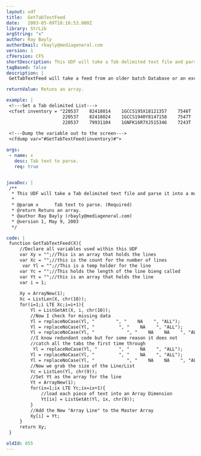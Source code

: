 ```yaml
---
layout: udf
title:  GetTabTextFeed
date:   2003-05-09T18:16:53.000Z
library: StrLib
argString: "x"
author: Ray Bayly
authorEmail: rbayly@mediageneral.com
version: 1
cfVersion: CF5
shortDescription: This UDF will take a Tab delimited text file and parse it into a mutlidimensional array
tagBased: false
description: |
 GetTabTextFeed will take a feed from an older batch Database or an excel tab delimited file and turn it into something a programmer can quickly use for validation or entry into a Database, this will also place values where values are missing getting around Cold Fusions problem of Shifting values when one is not present. This currently bases its lines off of the Ascii New Line Character. chr(10), if you would like to base it off of hard carriage returns simply change all of the chr(10) values to chr(13).

returnValue: Retuns an array.

example: |
 <!---Set a Tab delimited List--->
 <cfset inventory = "220537    82418014    1GCCS195X18121357    7546T    2001    Chevrolet    S-10    Club Cab    9995        0            Club Cab Pickup        2        2.2L 4 cyl            Anti-Lock Brakes,Security Features,Power Brakes,Power Steering
                     220537    82418024    1GCCS1940Y8147158    7547T    2000    Chevrolet    S-10    Club Cab    7995    35090    0        White    Club Cab Pickup        2        2.2L 4 cyl            Anti-Lock Brakes,Security Features,Power Brakes,Power Steering
                     220537    79931104    1GNFK16R7XJ515346    7243T    1999    Chevrolet    Suburban    K1500    20995    50371    0    http://images.cobaltgroup.com/3/1/2/30075213.jpg    Light Pewter Metallic    4 Dr. Wagon        4    a    5.7L 8 cyl            Four Wheel Drive,Air Conditioning,Anti-Lock Brakes,Security Features,Power Brakes,Power Steering,Tilt Steering Wheel,Automatic Transmission">
 
 <!---Dump the variable out to the screen--->
 <cfdump var="#GetTabTextFeed(inventory)#">

args:
 - name: x
   desc: Tab text to parse.
   req: true


javaDoc: |
 /**
  * This UDF will take a Tab delimited text file and parse it into a mutlidimensional array
  * 
  * @param x      Tab text to parse. (Required)
  * @return Retuns an array. 
  * @author Ray Bayly (rbayly@mediageneral.com) 
  * @version 1, May 9, 2003 
  */

code: |
 function GetTabTextFeed(X){
     //Declare all variables used within this UDF
     var Xy = "";//This is an array that holds the lines
     var Xc = "";//this is the count for the number of lines 
      var Yl = "";//This is a temp holder for the line
     var Yc = "";//This holds the length of the line bieng called
     var Yt = "";//this is an array that holds the line
     var i = 1;
     
     Xy = ArrayNew(1);
     Xc = ListLen(X, chr(10));
     for(i=1;i LTE Xc;i=i+1){
         Yl = ListGetAt(X, i, chr(10));
         //Now I check for missing data 
         Yl = replaceNoCase(Yl, "        ", "    NA    ", "ALL");
         Yl = replaceNoCase(Yl, "         ", "    NA    ", "ALL");
         Yl = replaceNoCase(Yl, "            ", "    NA    NA    ", "ALL");
         //I know redundant code but for some reason it does not 
         //catch all the tabs the first time through
          Yl = replaceNoCase(Yl, "        ", "    NA    ", "ALL");
         Yl = replaceNoCase(Yl, "         ", "    NA    ", "ALL");
         Yl = replaceNoCase(Yl, "            ", "    NA    NA    ", "ALL");
         //Now we grab the size of the Line/List
         Yc = ListLen(Yl, chr(9));
         //Set Yt as the array for the line
         Yt = ArrayNew(1);
         for(ix=1;ix LTE Yc;ix=ix+1){
             //load each piece of text into an Array Dimension
             Yt[ix] = ListGetAt(Yl, ix, chr(9));
         }
         //Add the New "Array Line" to the Master Array
         Xy[i] = Yt;
     }
     return Xy;
 }

oldId: 855
---
```


